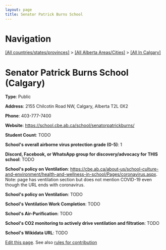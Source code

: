 ```yaml
---
layout: page
title: Senator Patrick Burns School
---
```

# Navigation

[[All countries/states/provinces]](../../..) > [[All Alberta Areas/Cities]](../..) > [[All In Calgary]](..)

# Senator Patrick Burns School (Calgary)

**Type**: Public

**Address**: 2155 Chilcotin Road NW, Calgary, Alberta T2L 0X2

**Phone**: 403-777-7400

**Website**: <https://school.cbe.ab.ca/school/senatorpatrickburns/>

**Student Count**: TODO

**School's overall airborne virus protection grade (0-5)**: 1

**Discord, Facebook, or WhatsApp group for discovery/advocacy for THIS school**: TODO

**School's policy on Ventilation**: <https://cbe.ab.ca/about-us/school-culture-and-environment/health-and-wellness-in-school/Pages/coronavirus.aspx>. Note: page has ventilation section but does not mention COVID-19 even though the URL ends with coronavirus.

**School's policy on Ventilation**: TODO

**School's Ventilation Work Completion**: TODO

**School's Air-Purification**: TODO

**School's CO2 monitoring to actively drive ventilation and filtration**: TODO

**School's Wikidata URL**: TODO


[Edit this page](https://github.com/ventilate-schools/AB/edit/main/./Calgary/Senator_Patrick_Burns_School.md). See also [rules for contribution](../../../contribution-rules/)